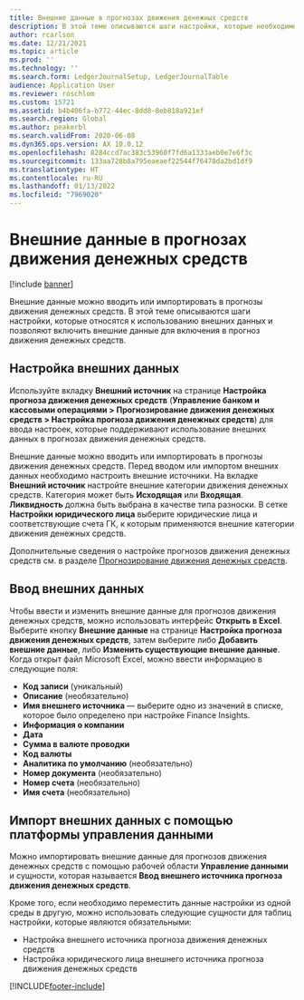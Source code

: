 ```yaml
---
title: Внешние данные в прогнозах движения денежных средств
description: В этой теме описываются шаги настройки, которые необходимо выполнить, чтобы внешние данные могли быть введены или импортированы в прогнозы движения денежных средств.
author: rcarlson
ms.date: 12/21/2021
ms.topic: article
ms.prod: ''
ms.technology: ''
ms.search.form: LedgerJournalSetup, LedgerJournalTable
audience: Application User
ms.reviewer: roschlom
ms.custom: 15721
ms.assetid: b4b406fa-b772-44ec-8dd8-8eb818a921ef
ms.search.region: Global
ms.author: peakerbl
ms.search.validFrom: 2020-06-08
ms.dyn365.ops.version: AX 10.0.12
ms.openlocfilehash: 8284ccd7ac383c53960f7fd6a1333aeb0e7e6f3c
ms.sourcegitcommit: 133aa728b8a795eaeaef22544f76478da2bd1df9
ms.translationtype: HT
ms.contentlocale: ru-RU
ms.lasthandoff: 01/13/2022
ms.locfileid: "7969020"
---
```

# <a name="external-data-in-cash-flow-forecasts"></a>Внешние данные в прогнозах движения денежных средств

[!include [banner](../includes/banner.md)]

Внешние данные можно вводить или импортировать в прогнозы движения денежных средств. В этой теме описываются шаги настройки, которые относятся к использованию внешних данных и позволяют включить внешние данные для включения в прогноз движения денежных средств.

## <a name="external-data-setup"></a>Настройка внешних данных

Используйте вкладку **Внешний источник** на странице **Настройка прогноза движения денежных средств** (**Управление банком и кассовыми операциями \> Прогнозирование движения денежных средств \> Настройка прогноза движения денежных средств**) для ввода настроек, которые поддерживают использование внешних данных в прогнозах движения денежных средств.

Внешние данные можно вводить или импортировать в прогнозы движения денежных средств. Перед вводом или импортом внешних данных необходимо настроить внешние источники. На вкладке **Внешний источник** настройте внешние категории движения денежных средств. Категория может быть **Исходящая** или **Входящая**. **Ликвидность** должна быть выбрана в качестве типа разноски. В сетке **Настройки юридического лица** выберите юридические лица и соответствующие счета ГК, к которым применяются внешние категории движения денежных средств.

Дополнительные сведения о настройке прогнозов движения денежных средств см. в разделе [Прогнозирование движения денежных средств](../cash-bank-management/cash-flow-forecasting.md).

## <a name="enter-external-data"></a>Ввод внешних данных

Чтобы ввести и изменить внешние данные для прогнозов движения денежных средств, можно использовать интерфейс **Открыть в Excel**. Выберите кнопку **Внешние данные** на странице **Настройка прогноза движения денежных средств**, затем выберите либо **Добавить внешние данные**, либо **Изменить существующие внешние данные**. Когда открыт файл Microsoft Excel, можно ввести информацию в следующие поля:

- **Код записи** (уникальный)
- **Описание** (необязательно)
- **Имя внешнего источника** — выберите одно из значений в списке, которое было определено при настройке Finance Insights.
- **Информация о компании**
- **Дата**
- **Сумма в валюте проводки**
- **Код валюты**
- **Аналитика по умолчанию** (необязательно)
- **Номер документа** (необязательно)
- **Номер счета** (необязательно)
- **Имя счета** (необязательно)

## <a name="importing-external-data-by-using-the-data-management-framework"></a>Импорт внешних данных с помощью платформы управления данными

Можно импортировать внешние данные для прогнозов движения денежных средств с помощью рабочей области **Управление данными** и сущности, которая называется **Ввод внешнего источника прогноза движения денежных средств**.

Кроме того, если необходимо переместить данные настройки из одной среды в другую, можно использовать следующие сущности для таблиц настройки, которые являются обязательными:

- Настройка внешнего источника прогноза движения денежных средств
- Настройка юридического лица внешнего источника прогноза движения денежных средств

[!INCLUDE[footer-include](../../includes/footer-banner.md)]
